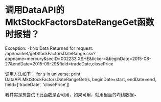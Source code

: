 # 调用DataAPI的MktStockFactorsDateRangeGet函数时报错？

Exception: -1:No Data Returned for request: /api/market/getStockFactorsDateRange.csv?appname=mercury&secID=002233.XSHE&ticker=&beginDate=2015-08-27&endDate=2015-09-29&field=tradeDate,closePrice

调用方法如下：
    for s in universe:
        print DataAPI.MktStockFactorsDateRangeGet(s, beginDate=start, endDate=end, field=['tradeDate', 'closePrice'])
        
我其实是想尝试下此函数是否可用，如果可用，就用里面的均线数据~